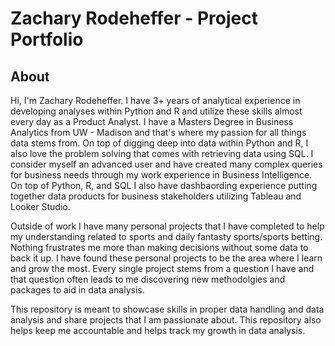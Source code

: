 # Zachary Rodeheffer - Project Portfolio
## About
Hi, I'm Zachary Rodeheffer. I have 3+ years of analytical experience in developing analyses within Python and R and utilize these skills almost every day as a Product Analyst. I have a Masters Degree in Business Analytics from UW - Madison and that's where my passion for all things data stems from. On top of digging deep into data within Python and R, I also love the problem solving that comes with retrieving data using SQL. I consider myself an advanced user and have created many complex queries for business needs through my work experience in Business Intelligence. On top of Python, R, and SQL I also have dashbaording experience putting together data products for business stakeholders utilizing Tableau and Looker Studio.

Outside of work I have many personal projects that I have completed to help my understanding related to sports and daily fantasty sports/sports betting. Nothing frustrates me more than making decisions without some data to back it up. I have found these personal projects to be the area where I learn and grow the most. Every single project stems from a question I have and that question often leads to me discovering new methodolgies and packages to aid in data analysis.

This repository is meant to showcase skills in proper data handling and data analysis and share projects that I am passionate about. This repository also helps keep me accountable and helps track my growth in data analysis. 
